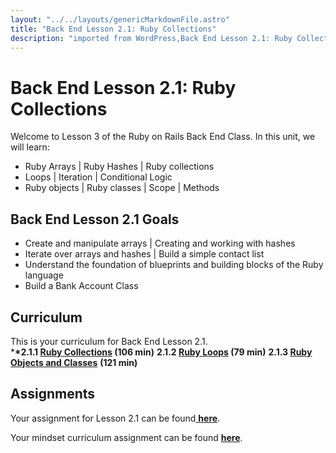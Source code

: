 ```yaml
---
layout: "../../layouts/genericMarkdownFile.astro"
title: "Back End Lesson 2.1: Ruby Collections"
description: "imported from WordPress,Back End Lesson 2.1: Ruby Collections"
---
```


# Back End Lesson 2.1: Ruby Collections

Welcome to Lesson 3 of the Ruby on Rails Back End Class. In this unit, we will learn:

- Ruby Arrays | Ruby Hashes | Ruby collections
- Loops | Iteration | Conditional Logic
- Ruby objects | Ruby classes | Scope | Methods

## Back End Lesson 2.1 Goals

- Create and manipulate arrays | Creating and working with hashes
- Iterate over arrays and hashes | Build a simple contact list
- Understand the foundation of blueprints and building blocks of the Ruby language
- Build a Bank Account Class

## Curriculum

This is your curriculum for Back End Lesson 2.1.  
\***\*2.1.1 [Ruby Collections](https://teamtreehouse.com/library/ruby-collections) (106 min)**
**2.1.2 [Ruby Loops](https://teamtreehouse.com/library/ruby-loops) (79 min)**
**2.1.3 [Ruby Objects and Classes](https://teamtreehouse.com/library/ruby-objects-and-classes)** **(121 min)**

## Assignments

Your assignment for Lesson 2.1 can be found[ ](https://classroom.github.com/a/TEnB9osU)[**here**](https://github.com/Code-the-Dream-School/Backend-ruby-collections).

Your mindset curriculum assignment can be found **[here](https://learn.codethedream.org/mindset-curriculum-curiosity-to-learn/)**.
